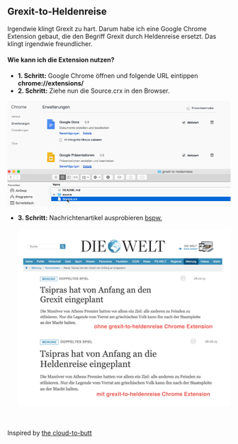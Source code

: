 ## Grexit-to-Heldenreise

Irgendwie klingt Grexit zu hart. Darum habe ich eine Google Chrome Extension gebaut, die den Begriff Grexit durch Heldenreise ersetzt. Das klingt irgendwie freundlicher. 

#### Wie kann ich die Extension nutzen?

* __1. Schritt:__ Google Chrome öffnen und folgende URL eintippen __chrome://extensions/__
* __2. Schritt:__ Ziehe nun die Source.crx in den Browser. 


![](source/img/grexit-to-heldenreise.gif)

* __3. Schritt:__ Nachrichtenartikel ausprobieren [bspw.](http://www.welt.de/debatte/kommentare/article143216346/Tsipras-hat-von-Anfang-an-den-Grexit-eingeplant.html)
<br><br>
![](source/img/beispiel.png)


<br><br>
 Inspired by [the cloud-to-butt](https://github.com/panicsteve/cloud-to-butt)
